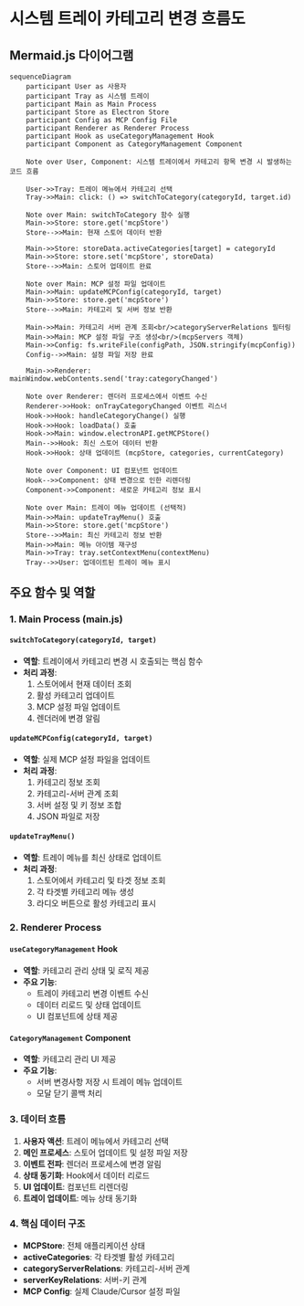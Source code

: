 # 시스템 트레이 카테고리 변경 흐름도

## Mermaid.js 다이어그램

```mermaid
sequenceDiagram
    participant User as 사용자
    participant Tray as 시스템 트레이
    participant Main as Main Process
    participant Store as Electron Store
    participant Config as MCP Config File
    participant Renderer as Renderer Process
    participant Hook as useCategoryManagement Hook
    participant Component as CategoryManagement Component

    Note over User, Component: 시스템 트레이에서 카테고리 항목 변경 시 발생하는 코드 흐름

    User->>Tray: 트레이 메뉴에서 카테고리 선택
    Tray->>Main: click: () => switchToCategory(categoryId, target.id)
    
    Note over Main: switchToCategory 함수 실행
    Main->>Store: store.get('mcpStore')
    Store-->>Main: 현재 스토어 데이터 반환
    
    Main->>Store: storeData.activeCategories[target] = categoryId
    Main->>Store: store.set('mcpStore', storeData)
    Store-->>Main: 스토어 업데이트 완료
    
    Note over Main: MCP 설정 파일 업데이트
    Main->>Main: updateMCPConfig(categoryId, target)
    Main->>Store: store.get('mcpStore')
    Store-->>Main: 카테고리 및 서버 정보 반환
    
    Main->>Main: 카테고리 서버 관계 조회<br/>categoryServerRelations 필터링
    Main->>Main: MCP 설정 파일 구조 생성<br/>(mcpServers 객체)
    Main->>Config: fs.writeFile(configPath, JSON.stringify(mcpConfig))
    Config-->>Main: 설정 파일 저장 완료
    
    Main->>Renderer: mainWindow.webContents.send('tray:categoryChanged')
    
    Note over Renderer: 렌더러 프로세스에서 이벤트 수신
    Renderer->>Hook: onTrayCategoryChanged 이벤트 리스너
    Hook->>Hook: handleCategoryChange() 실행
    Hook->>Hook: loadData() 호출
    Hook->>Main: window.electronAPI.getMCPStore()
    Main-->>Hook: 최신 스토어 데이터 반환
    Hook->>Hook: 상태 업데이트 (mcpStore, categories, currentCategory)
    
    Note over Component: UI 컴포넌트 업데이트
    Hook-->>Component: 상태 변경으로 인한 리렌더링
    Component->>Component: 새로운 카테고리 정보 표시
    
    Note over Main: 트레이 메뉴 업데이트 (선택적)
    Main->>Main: updateTrayMenu() 호출
    Main->>Store: store.get('mcpStore')
    Store-->>Main: 최신 카테고리 정보 반환
    Main->>Main: 메뉴 아이템 재구성
    Main->>Tray: tray.setContextMenu(contextMenu)
    Tray-->>User: 업데이트된 트레이 메뉴 표시
```

## 주요 함수 및 역할

### 1. Main Process (main.js)

#### `switchToCategory(categoryId, target)`
- **역할**: 트레이에서 카테고리 변경 시 호출되는 핵심 함수
- **처리 과정**:
  1. 스토어에서 현재 데이터 조회
  2. 활성 카테고리 업데이트
  3. MCP 설정 파일 업데이트
  4. 렌더러에 변경 알림

#### `updateMCPConfig(categoryId, target)`
- **역할**: 실제 MCP 설정 파일을 업데이트
- **처리 과정**:
  1. 카테고리 정보 조회
  2. 카테고리-서버 관계 조회
  3. 서버 설정 및 키 정보 조합
  4. JSON 파일로 저장

#### `updateTrayMenu()`
- **역할**: 트레이 메뉴를 최신 상태로 업데이트
- **처리 과정**:
  1. 스토어에서 카테고리 및 타겟 정보 조회
  2. 각 타겟별 카테고리 메뉴 생성
  3. 라디오 버튼으로 활성 카테고리 표시

### 2. Renderer Process

#### `useCategoryManagement` Hook
- **역할**: 카테고리 관리 상태 및 로직 제공
- **주요 기능**:
  - 트레이 카테고리 변경 이벤트 수신
  - 데이터 리로드 및 상태 업데이트
  - UI 컴포넌트에 상태 제공

#### `CategoryManagement` Component
- **역할**: 카테고리 관리 UI 제공
- **주요 기능**:
  - 서버 변경사항 저장 시 트레이 메뉴 업데이트
  - 모달 닫기 콜백 처리

### 3. 데이터 흐름

1. **사용자 액션**: 트레이 메뉴에서 카테고리 선택
2. **메인 프로세스**: 스토어 업데이트 및 설정 파일 저장
3. **이벤트 전파**: 렌더러 프로세스에 변경 알림
4. **상태 동기화**: Hook에서 데이터 리로드
5. **UI 업데이트**: 컴포넌트 리렌더링
6. **트레이 업데이트**: 메뉴 상태 동기화

### 4. 핵심 데이터 구조

- **MCPStore**: 전체 애플리케이션 상태
- **activeCategories**: 각 타겟별 활성 카테고리
- **categoryServerRelations**: 카테고리-서버 관계
- **serverKeyRelations**: 서버-키 관계
- **MCP Config**: 실제 Claude/Cursor 설정 파일

